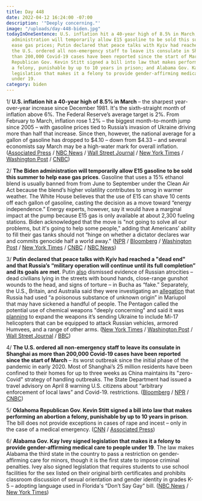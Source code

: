 ```yaml
---
title: Day 448
date: 2022-04-12 16:24:00 -07:00
description: '"Deeply concerning."'
image: "/uploads/day-448-biden.jpg"
todayInOneSentence: U.S. inflation hit a 40-year high of 8.5% in March; the Biden
  administration will temporarily allow E15 gasoline to be sold this summer to help
  ease gas prices; Putin declared that peace talks with Kyiv had reached a "dead end";
  the U.S. ordered all non-emergency staff to leave its consulate in Shanghai as more
  than 200,000 Covid-19 cases have been reported since the start of March; Oklahoma
  Republican Gov. Kevin Stitt signed a bill into law that makes performing an abortion
  a felony, punishable by up to 10 years in prison; and Alabama Gov. Kay Ivey signed
  legislation that makes it a felony to provide gender-affirming medical care to people
  under 19.
category: biden
---
```


1/ **U.S. inflation hit a 40-year high of 8.5% in March** – the sharpest year-over-year increase since December 1981. It's the sixth-straight month of inflation above 6%. The Federal Reserve’s average target is 2%. From February to March, inflation rose 1.2% – the biggest month-to-month jump since 2005 – with gasoline prices tied to Russia’s invasion of Ukraine driving more than half that increase. Since then, however, the national average for a gallon of gasoline has dropped to $4.10 – down from $4.33 – and several economists say March may be a high-water mark for overall inflation. ([Associated Press](https://apnews.com/article/us-inflation-rate-historic-high-4ba3435cc3730198e299690a9d968038) / [NBC News](https://www.nbcnews.com/business/consumer/inflation-march-2022-hits-record-high-data-stats-details-rcna23654) / [Wall Street Journal](https://www.wsj.com/articles/us-inflation-consumer-price-index-march-2022-11649725215) / [New York Times](https://www.nytimes.com/live/2022/04/12/business/cpi-inflation-report) / [Washington Post](https://www.washingtonpost.com/business/2022/04/12/inflation-march-cpi/) / [CNBC](https://www.cnbc.com/2022/04/12/consumer-prices-rose-8point5percent-in-march-slightly-hotter-than-expected.html))

2/ **The Biden administration will temporarily allow E15 gasoline to be sold this summer to help ease gas prices**. Gasoline that uses a 15% ethanol blend is usually banned from from June to September under the Clean Air Act because the blend’s higher volatility contributes to smog in warmer weather. The White House believes that the use of E15 can shave 10 cents off each gallon of gasoline, casting the decision as a move toward “energy independence.” Energy experts, however, say it would have a marginal impact at the pump because E15 gas is only available at about 2,300 fueling stations. Biden acknowledged that the move is "not going to solve all our problems, but it's going to help some people," adding that Americans’ ability to fill their gas tanks should not “hinge on whether a dictator declares war and commits genocide half a world away." ([NPR](https://www.npr.org/2022/04/12/1092222231/in-an-exception-to-the-clean-air-act-biden-will-allow-e15-gas-to-be-sold-this-su) / [Bloomberg](https://www.bloomberg.com/news/articles/2022-04-12/biden-tags-putin-for-gasoline-prices-touts-higher-ethanol-plan?srnd=premium&sref=MIBMEEoj) / [Washington Post](https://www.washingtonpost.com/us-policy/2022/04/12/white-house-economics-inflation/) / [New York Times](https://www.nytimes.com/2022/04/12/business/economy/biden-ethanol-gas.html) / [CNBC](https://www.cnbc.com/2022/04/12/biden-waiving-ethanol-rule-in-bid-to-lower-gasoline-prices.html) / [NBC News](https://www.nbcnews.com/politics/white-house/biden-calls-putin-actions-ukraine-genocide-rcna24131))

3/ **Putin declared that peace talks with Kyiv had reached a "dead end" and that Russia’s “military operation will continue until its full completion” and its goals are met**. Putin [also](https://www.nytimes.com/live/2022/04/12/world/ukraine-russia-war-news/evidence-belies-putins-claim-that-bucha-atrocities-are-fake) dismissed evidence of Russian atrocities – dead civilians lying in the streets with bound hands, close-range gunshot wounds to the head, and signs of torture – in Bucha as “fake.” Separately, the U.S., Britain, and Australia said they were investigating an [allegation](https://www.nytimes.com/2022/04/12/world/europe/chemical-weapons-russia-mariupol.html) that Russia had used “a poisonous substance of unknown origin” in Mariupol that may have sickened a handful of people. The Pentagon called the potential use of chemical weapons "deeply concerning" and said it was [planning](https://www.washingtonpost.com/national-security/2022/04/12/pentagon-ukraine-weapons/) to expand the weapons it’s sending Ukraine to include Mi-17 helicopters that can be equipped to attack Russian vehicles, armored Humvees, and a range of other arms. ([New York Times](https://www.nytimes.com/live/2022/04/12/world/ukraine-russia-war-news/putin-says-peace-talks-are-at-a-dead-end-and-calls-atrocities-in-bucha-fake) / [Washington Post](https://www.washingtonpost.com/world/2022/04/12/russia-ukraine-war-news-live-updates/) / [Wall Street Journal](https://www.wsj.com/articles/russia-unleashes-new-attacks-overnight-on-ukraines-eastern-region-11649754356) / [BBC](https://www.bbc.com/news/world-europe-61077641))

4/ **The U.S. ordered all non-emergency staff to leave its consulate in Shanghai as more than 200,000 Covid-19 cases have been reported since the start of March** – its worst outbreak since the initial phase of the pandemic in early 2020. Most of Shanghai’s 25 million residents have been confined to their homes for up to three weeks as China maintains its "zero-Covid" strategy of handling outbreaks. The State Department had issued a travel advisory on April 8 warning U.S. citizens about “arbitrary enforcement of local laws” and Covid-19. restrictions. ([Bloomberg](https://www.bloomberg.com/news/articles/2022-04-12/u-s-tells-non-essential-government-workers-to-leave-shanghai?sref=MIBMEEoj) / [NPR](https://www.npr.org/2022/04/12/1092239910/u-s-consular-staff-leave-shanghai) / [CNBC](https://www.cnbc.com/2022/04/11/us-state-department-orders-all-non-emergency-government-staff-in-shanghai-to-leave-as-covid-surges.html))

5/ **Oklahoma Republican Gov. Kevin Stitt signed a bill into law that makes performing an abortion a felony, punishable by up to 10 years in prison**. The bill does not provide exceptions in cases of rape and incest –  only in the case of a medical emergency. ([CNN](https://www.cnn.com/2022/04/12/politics/oklahoma-abortion-ban-kevin-stitt/index.html) / [Associated Press](https://apnews.com/article/abortion-oklahoma-law-87880e9f3c7bde2ae634cb2f02839e6e))

6/ **Alabama Gov. Kay Ivey signed legislation that makes it a felony to provide gender-affirming medical care to people under 19**. The law makes Alabama the third state in the country to pass a restriction on gender-affirming care for minors, though it is the first state to impose criminal penalties. Ivey also signed legislation that requires students to use school facilities for the sex listed on their original birth certificates and prohibits classroom discussion of sexual orientation and gender identity in grades K-5 – adopting language used in Florida's “Don’t Say Gay” bill. ([NBC News](https://www.nbcnews.com/nbc-out/out-politics-and-policy/alabama-governor-signs-bill-criminalizing-transgender-health-care-mino-rcna23674) / [New York Times](https://www.nytimes.com/2022/04/08/us/alabama-transgender-law-ivey.html))
